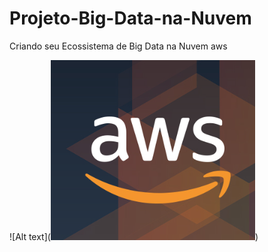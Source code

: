 # Projeto-Big-Data-na-Nuvem
Criando seu Ecossistema de Big Data na Nuvem aws

![Alt text](![Alt text](image.png))